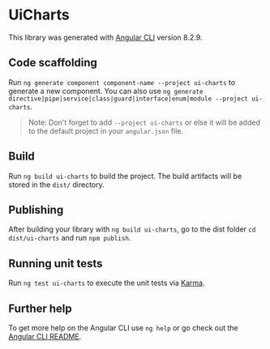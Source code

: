 # UiCharts

This library was generated with [Angular CLI](https://github.com/angular/angular-cli) version 8.2.9.

## Code scaffolding

Run `ng generate component component-name --project ui-charts` to generate a new component. You can also use `ng generate directive|pipe|service|class|guard|interface|enum|module --project ui-charts`.
> Note: Don't forget to add `--project ui-charts` or else it will be added to the default project in your `angular.json` file. 

## Build

Run `ng build ui-charts` to build the project. The build artifacts will be stored in the `dist/` directory.

## Publishing

After building your library with `ng build ui-charts`, go to the dist folder `cd dist/ui-charts` and run `npm publish`.

## Running unit tests

Run `ng test ui-charts` to execute the unit tests via [Karma](https://karma-runner.github.io).

## Further help

To get more help on the Angular CLI use `ng help` or go check out the [Angular CLI README](https://github.com/angular/angular-cli/blob/master/README.md).
